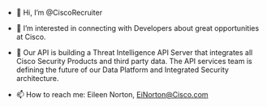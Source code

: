 - 👋 Hi, I’m @CiscoRecruiter
- 👀 I’m interested in connecting with Developers about great opportunities at Cisco.
- 🌱 Our API is building a Threat Intelligence API Server that integrates all Cisco Security Products and third party data. The API services team is defining the future of our Data Platform and Integrated Security architecture. 


- 📫 How to reach me: Eileen Norton, EiNorton@Cisco.com

<!---
CiscoRecruiter/CiscoRecruiter is a ✨ special ✨ repository because its `README.md` (this file) appears on your GitHub profile.
You can click the Preview link to take a look at your changes.
--->
